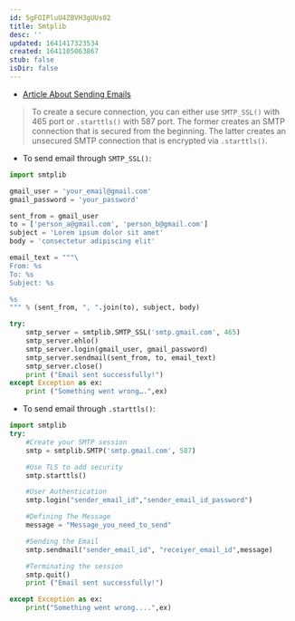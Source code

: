 ```yaml
---
id: 5gFOIPluU4ZBVH3gUUs02
title: Smtplib
desc: ''
updated: 1641417323534
created: 1641105063867
stub: false
isDir: false
---
```


- [Article About Sending Emails](https://www.courier.com/blog/three-ways-to-send-emails-using-python-with-code-tutorials)

> To create a secure connection, you can either use `SMTP_SSL()` with 465 port or `.starttls()` with 587 port. The former creates an SMTP connection that is secured from the beginning. The latter creates an unsecured SMTP connection that is encrypted via `.starttls()`.

- To send email through `SMTP_SSL()`:

```python
import smtplib

gmail_user = 'your_email@gmail.com'
gmail_password = 'your_password'

sent_from = gmail_user
to = ['person_a@gmail.com', 'person_b@gmail.com']
subject = 'Lorem ipsum dolor sit amet'
body = 'consectetur adipiscing elit'

email_text = """\
From: %s
To: %s
Subject: %s

%s
""" % (sent_from, ", ".join(to), subject, body)

try:
	smtp_server = smtplib.SMTP_SSL('smtp.gmail.com', 465)
	smtp_server.ehlo()
	smtp_server.login(gmail_user, gmail_password)
	smtp_server.sendmail(sent_from, to, email_text)
	smtp_server.close()
	print ("Email sent successfully!")
except Exception as ex:
	print ("Something went wrong….",ex)
```

- To send email through `.starttls()`:

```python
import smtplib 
try: 
	#Create your SMTP session 
	smtp = smtplib.SMTP('smtp.gmail.com', 587) 

	#Use TLS to add security 
	smtp.starttls() 

	#User Authentication 
	smtp.login("sender_email_id","sender_email_id_password")

	#Defining The Message 
	message = "Message_you_need_to_send" 

	#Sending the Email
	smtp.sendmail("sender_email_id", "receiyer_email_id",message) 

	#Terminating the session 
	smtp.quit() 
	print ("Email sent successfully!") 

except Exception as ex: 
	print("Something went wrong....",ex) 
```
